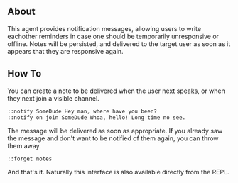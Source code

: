 ## About
This agent provides notification messages, allowing users to write eachother reminders in case one should be temporarily unresponsive or offline. Notes will be persisted, and delivered to the target user as soon as it appears that they are responsive again.

## How To
You can create a note to be delivered when the user next speaks, or when they next join a visible channel.

    ::notify SomeDude Hey man, where have you been?
    ::notify on join SomeDude Whoa, hello! Long time no see.

The message will be delivered as soon as appropriate. If you already saw the message and don't want to be notified of them again, you can throw them away.

    ::forget notes

And that's it. Naturally this interface is also available directly from the REPL.
